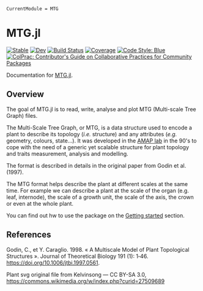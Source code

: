```@meta
CurrentModule = MTG
```

# MTG.jl

[![Stable](https://img.shields.io/badge/docs-stable-blue.svg)](https://VEZY.github.io/MTG.jl/stable)
[![Dev](https://img.shields.io/badge/docs-dev-blue.svg)](https://VEZY.github.io/MTG.jl/dev)
[![Build Status](https://github.com/VEZY/MTG.jl/workflows/CI/badge.svg)](https://github.com/VEZY/MTG.jl/actions)
[![Coverage](https://codecov.io/gh/VEZY/MTG.jl/branch/master/graph/badge.svg)](https://codecov.io/gh/VEZY/MTG.jl)
[![Code Style: Blue](https://img.shields.io/badge/code%20style-blue-4495d1.svg)](https://github.com/invenia/BlueStyle)
[![ColPrac: Contributor's Guide on Collaborative Practices for Community Packages](https://img.shields.io/badge/ColPrac-Contributor's%20Guide-blueviolet)](https://github.com/SciML/ColPrac)

Documentation for [MTG.jl](https://github.com/VEZY/MTG.jl).

## Overview

The goal of MTG.jl is to read, write, analyse and plot MTG (Multi-scale Tree Graph) files.

The Multi-Scale Tree Graph, or MTG, is a data structure used to encode a plant to describe its topology (*i.e.* structure) and any attributes (*e.g.* geometry, colours, state...). It was developed in the [AMAP lab](https://amap.cirad.fr/) in the 90's to cope with the need of a generic yet scalable structure for plant topology and traits measurement, analysis and modelling.

The format is described in details in the original paper from Godin et al. (1997).

The MTG format helps describe the plant at different scales at the same time. For example we can describe a plant at the scale of the organ (e.g. leaf, internode), the scale of a growth unit, the scale of the axis, the crown or even at the whole plant.

You can find out hw to use the package on the [Getting started](@ref) section.
## References

Godin, C., et Y. Caraglio. 1998. « A Multiscale Model of Plant Topological Structures ». Journal of Theoretical Biology 191 (1): 1‑46. https://doi.org/10.1006/jtbi.1997.0561.

Plant svg original file from Kelvinsong — CC BY-SA 3.0, https://commons.wikimedia.org/w/index.php?curid=27509689
